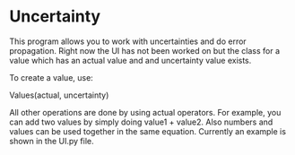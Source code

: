 # Uncertainty
This program allows you to work with uncertainties and do error propagation. Right now the UI has not been worked on but the class for a value which has an actual value and and uncertainty value exists.

To create a value, use:

Values(actual, uncertainty)

All other operations are done by using actual operators.
For example, you can add two values by simply doing value1 + value2.
Also numbers and values can be used together in the same equation.
Currently an example is shown in the UI.py file.
